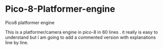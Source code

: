# Pico-8-Platformer-engine
Pico8 platformer engine


This is a platformer/camera engine in pico-8 in 60 lines .
it really is easy to understand but i am going to add a commented version with explanations line by line.
